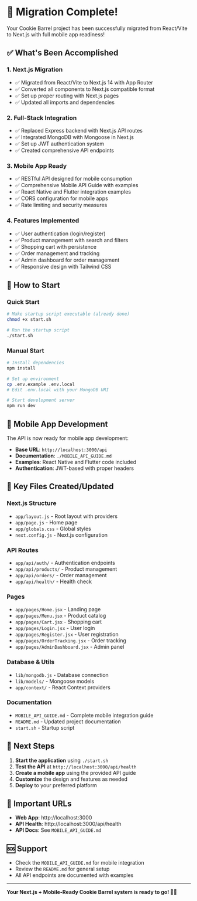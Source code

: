 # 🎉 Migration Complete!

Your Cookie Barrel project has been successfully migrated from React/Vite to Next.js with full mobile app readiness!

## ✅ What's Been Accomplished

### 1. **Next.js Migration**

- ✅ Migrated from React/Vite to Next.js 14 with App Router
- ✅ Converted all components to Next.js compatible format
- ✅ Set up proper routing with Next.js pages
- ✅ Updated all imports and dependencies

### 2. **Full-Stack Integration**

- ✅ Replaced Express backend with Next.js API routes
- ✅ Integrated MongoDB with Mongoose in Next.js
- ✅ Set up JWT authentication system
- ✅ Created comprehensive API endpoints

### 3. **Mobile App Ready**

- ✅ RESTful API designed for mobile consumption
- ✅ Comprehensive Mobile API Guide with examples
- ✅ React Native and Flutter integration examples
- ✅ CORS configuration for mobile apps
- ✅ Rate limiting and security measures

### 4. **Features Implemented**

- ✅ User authentication (login/register)
- ✅ Product management with search and filters
- ✅ Shopping cart with persistence
- ✅ Order management and tracking
- ✅ Admin dashboard for order management
- ✅ Responsive design with Tailwind CSS

## 🚀 How to Start

### Quick Start

```bash
# Make startup script executable (already done)
chmod +x start.sh

# Run the startup script
./start.sh
```

### Manual Start

```bash
# Install dependencies
npm install

# Set up environment
cp .env.example .env.local
# Edit .env.local with your MongoDB URI

# Start development server
npm run dev
```

## 📱 Mobile App Development

The API is now ready for mobile app development:

- **Base URL**: `http://localhost:3000/api`
- **Documentation**: `./MOBILE_API_GUIDE.md`
- **Examples**: React Native and Flutter code included
- **Authentication**: JWT-based with proper headers

## 🔧 Key Files Created/Updated

### Next.js Structure

- `app/layout.js` - Root layout with providers
- `app/page.js` - Home page
- `app/globals.css` - Global styles
- `next.config.js` - Next.js configuration

### API Routes

- `app/api/auth/` - Authentication endpoints
- `app/api/products/` - Product management
- `app/api/orders/` - Order management
- `app/api/health/` - Health check

### Pages

- `app/pages/Home.jsx` - Landing page
- `app/pages/Menu.jsx` - Product catalog
- `app/pages/Cart.jsx` - Shopping cart
- `app/pages/Login.jsx` - User login
- `app/pages/Register.jsx` - User registration
- `app/pages/OrderTracking.jsx` - Order tracking
- `app/pages/AdminDashboard.jsx` - Admin panel

### Database & Utils

- `lib/mongodb.js` - Database connection
- `lib/models/` - Mongoose models
- `app/context/` - React Context providers

### Documentation

- `MOBILE_API_GUIDE.md` - Complete mobile integration guide
- `README.md` - Updated project documentation
- `start.sh` - Startup script

## 🎯 Next Steps

1. **Start the application** using `./start.sh`
2. **Test the API** at `http://localhost:3000/api/health`
3. **Create a mobile app** using the provided API guide
4. **Customize** the design and features as needed
5. **Deploy** to your preferred platform

## 🔗 Important URLs

- **Web App**: http://localhost:3000
- **API Health**: http://localhost:3000/api/health
- **API Docs**: See `MOBILE_API_GUIDE.md`

## 🆘 Support

- Check the `MOBILE_API_GUIDE.md` for mobile integration
- Review the `README.md` for general setup
- All API endpoints are documented with examples

---

**Your Next.js + Mobile-Ready Cookie Barrel system is ready to go! 🍪✨**


